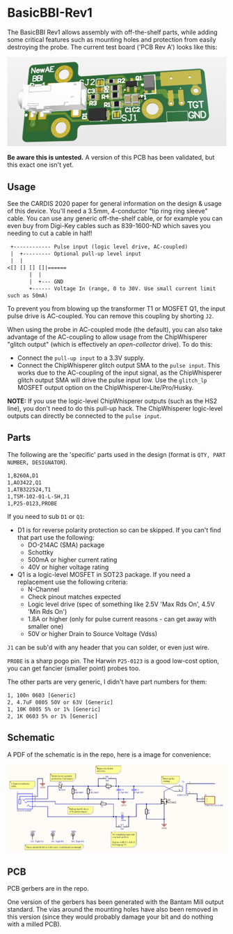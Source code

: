 # BasicBBI-Rev1

The BasicBBI Rev1 allows assembly with off-the-shelf parts, while adding some critical features such as mounting holes and protection from easily destroying the probe. The current test board ('PCB Rev A') looks like this:

![](mainpcb/photo/pcb_render.png)

**Be aware this is untested.** A version of this PCB has been validated, but this exact one isn't yet.

## Usage

See the CARDIS 2020 paper for general information on the design & usage of this device. You'll need a 3.5mm, 4-conductor "tip ring ring sleeve" cable. You can use any generic off-the-shelf cable, or for example you can even buy from Digi-Key cables such as 839-1600-ND which saves you needing to cut a cable in half!

```
 +------------ Pulse input (logic level drive, AC-coupled)
 |  +--------- Optional pull-up level input
 |  |
<[] [] [] []|======
       |  |
       |  +--- GND
       +------ Voltage In (range, 0 to 30V. Use small current limit such as 50mA)
```

To prevent you from blowing up the transformer T1 or MOSFET Q1, the input pulse drive is AC-coupled. You can remove this coupling by shorting `J2`.

When using the probe in AC-coupled mode (the default), you can also take advantage of the AC-coupling to allow usage from the ChipWhisperer "glitch output" (which is effectively an *open-collector* drive). To do this:

* Connect the `pull-up input` to a 3.3V supply.
* Connect the ChipWhisperer glitch output SMA to the `pulse input`. This works due to the AC-coupling of the input signal, as the ChipWhisperer glitch output SMA will drive the pulse input low. Use the `glitch_lp` MOSFET output option on the ChipWhisperer-Lite/Pro/Husky.

**NOTE:** If you use the logic-level ChipWhisperer outputs (such as the HS2 line), you don't need to do this pull-up hack. The ChipWhisperer logic-level outputs can directly be connected to the `pulse input`.


## Parts

The following are the 'specific' parts used in the design (format is `QTY, PART NUMBER, DESIGNATOR`).

```
1,B260A,D1
1,AO3422,Q1
1,ATB322524,T1
1,TSM-102-01-L-SH,J1
1,P25-0123,PROBE
```

If you need to sub `D1` or `Q1`:

* D1 is for reverse polarity protection so can be skipped. If you can't find that part use the following:
	* DO-214AC (SMA) package
	* Schottky
	* 500mA or higher current rating
	* 40V or higher voltage rating
* Q1 is a logic-level MOSFET in SOT23 package. If you need a replacement use the following criteria:
	* N-Channel
	* Check pinout matches expected
	* Logic level drive (spec of something like 2.5V 'Max Rds On', 4.5V 'Min Rds On')
	* 1.8A or higher (only for pulse current reasons - can get away with smaller one)
	* 50V or higher Drain to Source Voltage (Vdss) 
 
`J1` can be sub'd with any header that you can solder, or even just wire.

`PROBE` is a sharp pogo pin. The Harwin `P25-0123` is a good low-cost option, you can get fancier (smaller point) probes too.

The other parts are very generic, I didn't have part numbers for them:

```
1, 100n 0603 [Generic]
2, 4.7uF 0805 50V or 63V [Generic]
1, 10K 0805 5% or 1% [Generic]
2, 1K 0603 5% or 1% [Generic]
```

## Schematic

A PDF of the schematic is in the repo, here is a image for convenience:

![](basicbbi-v1-mainpcb-schematic.png)

## PCB

PCB gerbers are in the repo.

One version of the gerbers has been generated with the Bantam Mill output standard. The vias around the mounting holes have also been removed in this version (since they would probably damage your bit and do nothing with a milled PCB).